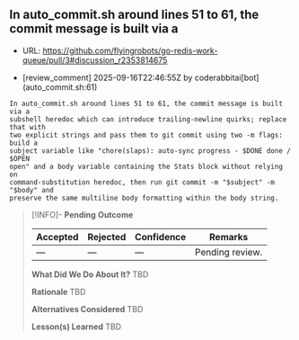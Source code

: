## In auto_commit.sh around lines 51 to 61, the commit message is built via a

- URL: https://github.com/flyingrobots/go-redis-work-queue/pull/3#discussion_r2353814675

- [review_comment] 2025-09-16T22:46:55Z by coderabbitai[bot] (auto_commit.sh:61)

```text
In auto_commit.sh around lines 51 to 61, the commit message is built via a
subshell heredoc which can introduce trailing-newline quirks; replace that with
two explicit strings and pass them to git commit using two -m flags: build a
subject variable like "chore(slaps): auto-sync progress - $DONE done / $OPEN
open" and a body variable containing the Stats block without relying on
command-substitution heredoc, then run git commit -m "$subject" -m "$body" and
preserve the same multiline body formatting within the body string.
```

> [!INFO]- **Pending**
> **Outcome**
> 
> | Accepted | Rejected | Confidence | Remarks |
> |----------|----------|------------|---------|
> | — | — | — | Pending review. |
>
> **What Did We Do About It?**
> TBD
>
> **Rationale**
> TBD
>
> **Alternatives Considered**
> TBD
>
> **Lesson(s) Learned**
> TBD
